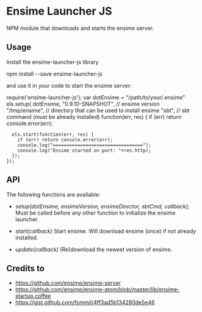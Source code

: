 Ensime Launcher JS
==================

NPM module that downloads and starts the ensime server.


Usage
-----
Install the ensime-launcher-js library

  npm install --save ensime-launcher-js

and use it in your code to start the ensime server:

  require('ensime-launcher-js');
  var dotEnsime = "/path/to/your/.ensime"
  els.setup(
    dotEnsime,
    "0.9.10-SNAPSHOT",  // ensime version
    "/tmp/ensime",      // directory that can be used to install ensime
    "sbt",              // sbt command (must be already installed)
    function(err, res) {
      if (err) return console.error(err);

      els.start(function(err, res) {
        if (err) return console.error(err);
        console.log("=================================");
        console.log("Ensime started on port: "+res.http);
      });
    });


API
---
The following functions are available:

  - *setup(dotEnsime, ensimeVersion, ensimeDirector, sbtCmd, callback);*
      Must be called before any other function to initialize the ensime launcher.

  - *start(callback)*
      Start ensime. Will download ensime (once) if not already installed.

  - *update(callback)*
      (Re)download the newest version of ensime.


Credits to
----------
- https://github.com/ensime/ensime-server
- https://github.com/ensime/ensime-atom/blob/master/lib/ensime-startup.coffee
- https://gist.github.com/fommil/4ff3ad5b134280de5e46